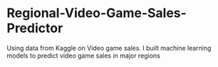 # Regional-Video-Game-Sales-Predictor
Using data from Kaggle on Video game sales. I built machine learning models to predict video game sales in major regions
